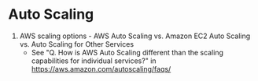 # Auto Scaling

1. AWS scaling options - AWS Auto Scaling vs. Amazon EC2 Auto Scaling vs. Auto Scaling for Other Services
    - See "Q. How is AWS Auto Scaling different than the scaling capabilities for individual services?" in https://aws.amazon.com/autoscaling/faqs/
